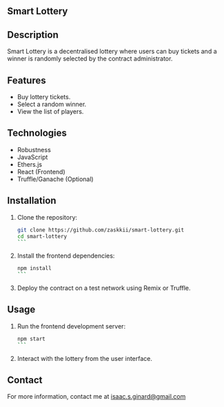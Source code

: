 ## Smart Lottery

## Description

Smart Lottery is a decentralised lottery where users can buy tickets and a winner is randomly selected by the contract administrator.

## Features

- Buy lottery tickets.
- Select a random winner.
- View the list of players.

## Technologies

- Robustness
- JavaScript
- Ethers.js
- React (Frontend)
- Truffle/Ganache (Optional)

## Installation

1. Clone the repository:
    ````bash
    git clone https://github.com/zaskkii/smart-lottery.git
    cd smart-lottery
    ```

2. Install the frontend dependencies:
    ````bash
    npm install
    ```

3. Deploy the contract on a test network using Remix or Truffle.

## Usage

1. Run the frontend development server:
    ````bash
    npm start
    ```

2. Interact with the lottery from the user interface.

## Contact

For more information, contact me at isaac.s.ginard@gmail.com
